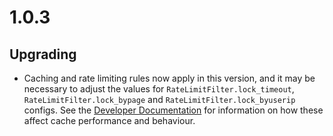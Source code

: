 # 1.0.3

## Upgrading

 * Caching and rate limiting rules now apply in this version, and it may be necessary to adjust the values
   for `RateLimitFilter.lock_timeout`, `RateLimitFilter.lock_bypage` and `RateLimitFilter.lock_byuserip` configs.
   See the [Developer Documentation](../developer.md) for information on how these affect cache performance and behaviour.
